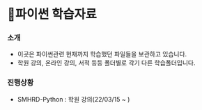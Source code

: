 # 📌파이썬 학습자료


### 소개
- 이곳은 파이썬관련 현재까지 학습했던 파일들을 보관하고 있습니다.
- 학원 강의, 온라인 강의, 서적 등등 폴더별로 각기 다른 학습폴더입니다. 

### 진행상황
- SMHRD-Python : 학원 강의(22/03/15 ~ )
